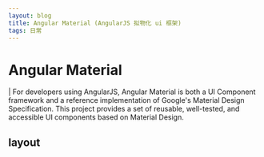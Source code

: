```yaml
---
layout: blog
title: Angular Material (AngularJS 拟物化 ui 框架)
tags: 日常
---
```



# Angular Material

| For developers using AngularJS, Angular Material is both a UI Component framework and a reference implementation of Google's Material Design Specification. This project provides a set of reusable, well-tested, and accessible UI components based on Material Design.

## layout




